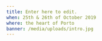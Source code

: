 ```yaml
---
title: Enter here to edit.
when: 25th & 26th of October 2019
where: the heart of Porto
banner: /media/uploads/intro.jpg
---
```


